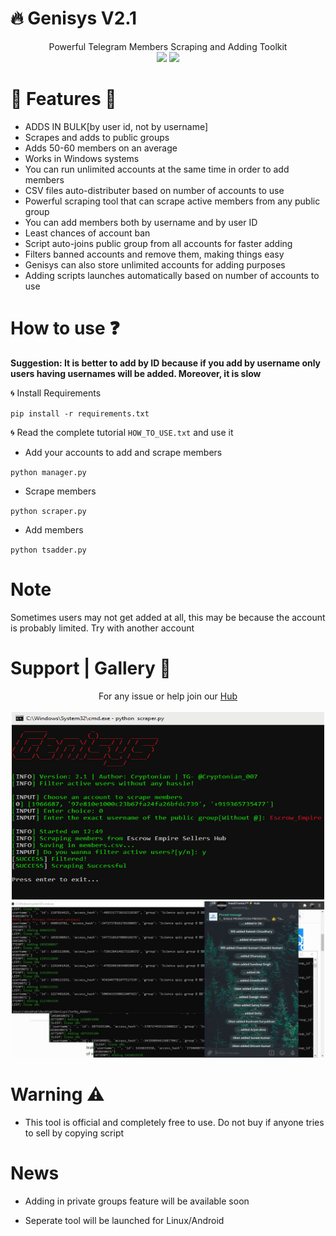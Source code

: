# :fire: Genisys V2.1
<p align='center'>
  Powerful Telegram Members Scraping and Adding Toolkit<br>
  <a href="https://telegram.me/Techmedies_1"><img src="https://img.shields.io/badge/Telegram-Techmedies-green"></a> <a href="https://www.instagram.com/cryptonian0"><img src="https://img.shields.io/badge/FollowOn-Instagram-green"></a>
  </p>

# :small_red_triangle_down: Features :small_red_triangle:

* ADDS IN BULK[by user id, not by username]
* Scrapes and adds to public groups
* Adds 50-60 members on an average
* Works in Windows systems
* You can run unlimited accounts at the same time in order to add members
* CSV files auto-distributer based on number of accounts to use
* Powerful scraping tool that can scrape active members from any public group
* You can add members both by username and by user ID
* Least chances of account ban
* Script auto-joins public group from all accounts for faster adding
* Filters banned accounts and remove them, making things easy
* Genisys can also store unlimited accounts for adding purposes
* Adding scripts launches automatically based on number of accounts to use

# How to use :question:

<b>Suggestion: It is better to add by ID because if you add by username only users having usernames will be added. Moreover, it is slow</b>

:cyclone: Install Requirements

`pip install -r requirements.txt`

:cyclone: Read the complete tutorial `HOW_TO_USE.txt` and use it

* Add your accounts to add and scrape members

`python manager.py`

* Scrape members

`python scraper.py`

* Add members

`python tsadder.py`

# Note

Sometimes users may not get added at all, this may be because the account is probably limited. Try with another account

# Support | Gallery :dart:
<p align='center'>
  For any issue or help join our <a href='https://telegram.me/Techmedies_Hub'> Hub </a><br><br>
  <img src="https://github.com/Cryptonian007/Genisys/blob/main/img/img2.png" width="500" height="300"><br>
  <img src="https://github.com/Cryptonian007/Genisys/blob/main/img/img1.jpg" width="500" height="250">
  </p>
  
# Warning :warning:

* This tool is official and completely free to use. Do not buy if anyone tries to sell by copying script

# News

* Adding in private groups feature will be available soon

* Seperate tool will be launched for Linux/Android

